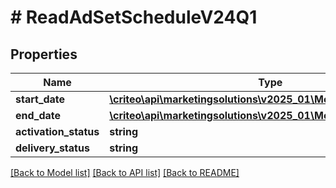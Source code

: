 # # ReadAdSetScheduleV24Q1

## Properties

Name | Type | Description | Notes
------------ | ------------- | ------------- | -------------
**start_date** | [**\criteo\api\marketingsolutions\v2025_01\Model\NillableDateTime**](NillableDateTime.md) |  | [optional]
**end_date** | [**\criteo\api\marketingsolutions\v2025_01\Model\NillableDateTime**](NillableDateTime.md) |  | [optional]
**activation_status** | **string** |  | [optional]
**delivery_status** | **string** |  | [optional]

[[Back to Model list]](../../README.md#models) [[Back to API list]](../../README.md#endpoints) [[Back to README]](../../README.md)
